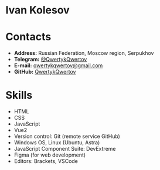 # Ivan Kolesov


# Contacts
* __Address:__ Russian Federation, Moscow region, Serpukhov 
* __Telegram:__ [@QwertykQwertov](https://t.me/QwertykQwertov)
* __E-mail:__ qwertykqwertov@gmail.com
* __GitHub:__ [QwertykQwertov](https://github.com/QwertykQwertov)


# Skills 
* HTML
* CSS
* JavaScript
* Vue2
* Version control: Git (remote service GitHub)
* Windows OS, Linux (Ubuntu, Astra)
* JavaScript Component Suite: DevExtreme
* Figma (for web development)
* Editors: Brackets, VSCode
